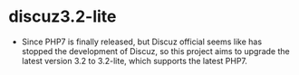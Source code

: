 # discuz3.2-lite

- Since PHP7 is finally released, but Discuz official seems like has stopped the development of Discuz, so this project aims to upgrade the latest version 3.2 to 3.2-lite, which supports the latest PHP7.
